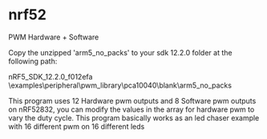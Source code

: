 # nrf52
PWM Hardware + Software


Copy the unzipped 'arm5_no_packs' to your sdk 12.2.0 folder at the following path: 

nRF5_SDK_12.2.0_f012efa \examples\peripheral\pwm_library\pca10040\blank\arm5_no_packs


This program uses 12 Hardware pwm outputs and 8 Software pwm outputs on nRF52832, you can modify the values in the array for hardware pwm to vary the duty cycle. This program basically works as an led chaser example with 16 different pwm on 16 different leds 
